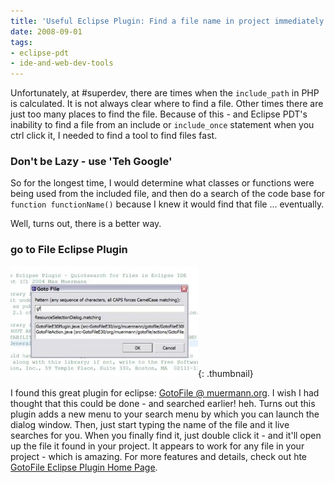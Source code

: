 ```yaml
---
title: 'Useful Eclipse Plugin: Find a file name in project immediately'
date: 2008-09-01
tags:
- eclipse-pdt
- ide-and-web-dev-tools
---
```

Unfortunately, at #superdev, there are times when the `include_path` in PHP is calculated.  It is not always clear where to find a file.  Other times there are just too many places to find the file.  Because of this - and Eclipse PDT's inability to find a file from an include or `include_once` statement when you ctrl click it, I needed to find a tool to find files fast.

<!--more-->

### Don't be Lazy - use 'Teh Google'

So for the longest time, I would determine what classes or functions were being used from the included file, and then do a search of the code base for `function functionName()` because I knew it would find that file ... eventually.

Well, turns out, there is a better way.

### go to File Eclipse Plugin

[![](/uploads/2008/screenshot-300x177.jpg)](/uploads/2008/screenshot.jpg){: .thumbnail}

I found this great plugin for eclipse: [GotoFile @ muermann.org](http://muermann.org/gotofile/).  I wish I had thought that this could be done - and searched earlier! heh.  Turns out this plugin adds a new menu to your search menu by which you can launch the dialog window.  Then, just start typing the name of the file and it live searches for you.  When you finally find it, just double click it - and it'll open up the file it found in your project.  It appears to work for any file in your project - which is amazing.  For more features and details, check out hte [GotoFile Eclipse Plugin Home Page](http://muermann.org/gotofile/).
